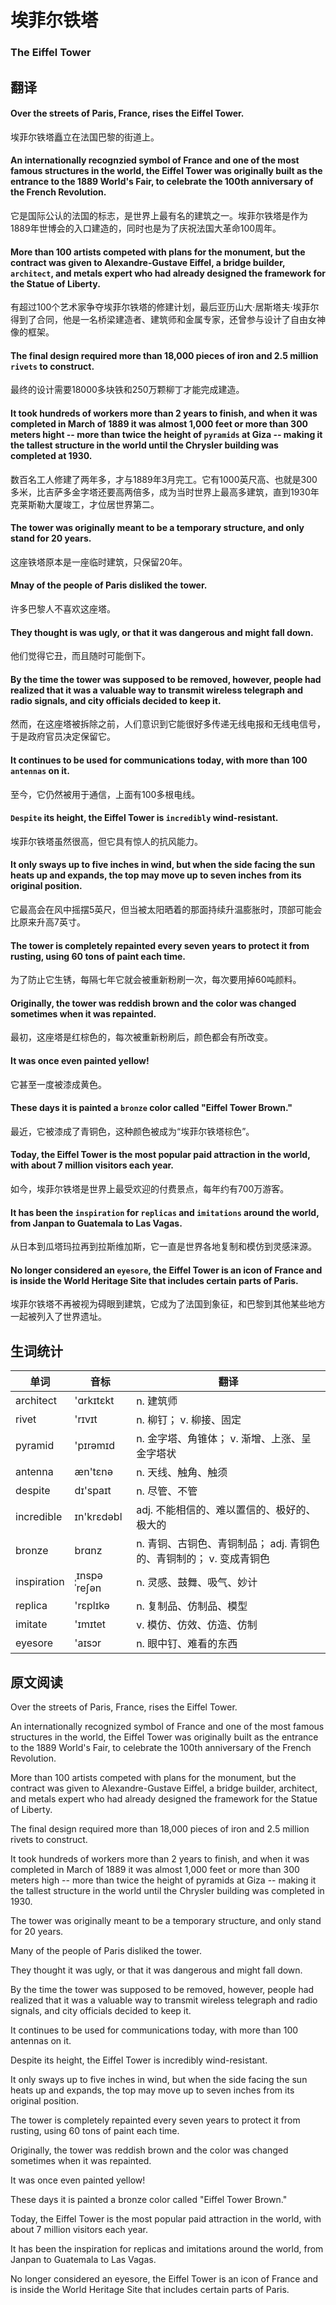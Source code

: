 # 埃菲尔铁塔
### The Eiffel Tower

## 翻译
#### Over the streets of Paris, France, rises the Eiffel Tower.
埃菲尔铁塔矗立在法国巴黎的街道上。
#### An internationally recognzied symbol of France and one of the most famous structures in the world, the Eiffel Tower was originally built as the entrance to the 1889 World's Fair, to celebrate the 100th anniversary of the French Revolution.
它是国际公认的法国的标志，是世界上最有名的建筑之一。埃菲尔铁塔是作为1889年世博会的入口建造的，同时也是为了庆祝法国大革命100周年。
#### More than 100 artists competed with plans for the monument, but the contract was given to Alexandre-Gustave Eiffel, a bridge builder, `architect`, and metals expert who had already designed the framework for the Statue of Liberty.
有超过100个艺术家争夺埃菲尔铁塔的修建计划，最后亚历山大·居斯塔夫·埃菲尔得到了合同，他是一名桥梁建造者、建筑师和金属专家，还曾参与设计了自由女神像的框架。
#### The final design required more than 18,000 pieces of iron and 2.5 million `rivets` to construct.
最终的设计需要18000多块铁和250万颗柳丁才能完成建造。
#### It took hundreds of workers more than 2 years to finish, and when it was completed in March of 1889 it was almost 1,000 feet or more than 300 meters hight -- more than twice the height of `pyramids` at Giza -- making it the tallest structure in the world until the Chrysler building was completed at 1930.
数百名工人修建了两年多，才与1889年3月完工。它有1000英尺高、也就是300多米，比吉萨多金字塔还要高两倍多，成为当时世界上最高多建筑，直到1930年克莱斯勒大厦竣工，才位居世界第二。
#### The tower was originally meant to be a temporary structure, and only stand for 20 years.
这座铁塔原本是一座临时建筑，只保留20年。
#### Mnay of the people of Paris disliked the tower.
许多巴黎人不喜欢这座塔。
#### They thought is was ugly, or that it was dangerous and might fall down.
他们觉得它丑，而且随时可能倒下。
#### By the time the tower was supposed to be removed, however, people had realized that it was a valuable way to transmit wireless telegraph and radio signals, and city officials decided to keep it.
然而，在这座塔被拆除之前，人们意识到它能很好多传递无线电报和无线电信号，于是政府官员决定保留它。
#### It continues to be used for communications today, with more than 100 `antennas` on it.
至今，它仍然被用于通信，上面有100多根电线。
#### `Despite` its height, the Eiffel Tower is `incredibly` wind-resistant.
埃菲尔铁塔虽然很高，但它具有惊人的抗风能力。
#### It only sways up to five inches in wind, but when the side facing the sun heats up and expands, the top may move up to seven inches from its original position.
它最高会在风中摇摆5英尺，但当被太阳晒着的那面持续升温膨胀时，顶部可能会比原来升高7英寸。
#### The tower is completely repainted every seven years to protect it from rusting, using 60 tons of paint each time.
为了防止它生锈，每隔七年它就会被重新粉刷一次，每次要用掉60吨颜料。
#### Originally, the tower was reddish brown and the color was changed sometimes when it was repainted.
最初，这座塔是红棕色的，每次被重新粉刷后，颜色都会有所改变。
#### It was once even painted yellow!
它甚至一度被漆成黄色。
#### These days it is painted a `bronze` color called "Eiffel Tower Brown."
最近，它被漆成了青铜色，这种颜色被成为“埃菲尔铁塔棕色”。
#### Today, the Eiffel Tower is the most popular paid attraction in the world, with about 7 million visitors each year.
如今，埃菲尔铁塔是世界上最受欢迎的付费景点，每年约有700万游客。
#### It has been the `inspiration` for `replicas` and `imitations` around the world, from Janpan to Guatemala to Las Vagas.
从日本到瓜塔玛拉再到拉斯维加斯，它一直是世界各地复制和模仿到灵感涞源。
#### No longer considered an `eyesore`, the Eiffel Tower is an icon of France and is inside the World Heritage Site that includes certain parts of Paris.
埃菲尔铁塔不再被视为碍眼到建筑，它成为了法国到象征，和巴黎到其他某些地方一起被列入了世界遗址。

## 生词统计
| 单词 | 音标 | 翻译 |
|-|-|-|
| architect | 'ɑrkɪtɛkt | n. 建筑师 |
| rivet | 'rɪvɪt | n. 柳钉； v. 柳接、固定 |
| pyramid | 'pɪrəmɪd | n. 金字塔、角锥体； v. 渐增、上涨、呈金字塔状 |
| antenna | æn'tɛnə | n. 天线、触角、触须 |
| despite | dɪ'spaɪt | n. 尽管、不管 |
| incredible | ɪn'krɛdəbl | adj. 不能相信的、难以置信的、极好的、极大的 |
| bronze | brɑnz | n. 青铜、古铜色、青铜制品； adj. 青铜色的、青铜制的； v. 变成青铜色 |
| inspiration | ˌɪnspəˈreʃən | n. 灵感、鼓舞、吸气、妙计 |
| replica | 'rɛplɪkə | n. 复制品、仿制品、模型 |
| imitate | 'ɪmɪtet | v. 模仿、仿效、仿造、仿制 |
| eyesore | 'aɪsɔr | n. 眼中钉、难看的东西 |

## 原文阅读
Over the streets of Paris, France, rises the Eiffel Tower.

An internationally recognized symbol of France and one of the most famous structures in the world, the Eiffel Tower was originally built as the entrance to the 1889 World's Fair, to celebrate the 100th anniversary of the French Revolution.

More than 100 artists competed with plans for the monument, but the contract was given to Alexandre-Gustave Eiffel, a bridge builder, architect, and metals expert who had already designed the framework for the Statue of Liberty.

The final design required more than 18,000 pieces of iron and 2.5 million rivets to construct.

It took hundreds of workers more than 2 years to finish, and when it was completed in March of 1889 it was almost 1,000 feet or more than 300 meters high -- more than twice the height of pyramids at Giza -- making it the tallest structure in the world until the Chrysler building was completed in 1930.

The tower was originally meant to be a temporary structure, and only stand for 20 years.

Many of the people of Paris disliked the tower.

They thought it was ugly, or that it was dangerous and might fall down.

By the time the tower was supposed to be removed, however, people had realized that it was a valuable way to transmit wireless telegraph and radio signals, and city officials decided to keep it.

It continues to be used for communications today, with more than 100 antennas on it.

Despite its height, the Eiffel Tower is incredibly wind-resistant.

It only sways up to five inches in wind, but when the side facing the sun heats up and expands, the top may move up to seven inches from its original position.

The tower is completely repainted every seven years to protect it from rusting, using 60 tons of paint each time.

Originally, the tower was reddish brown and the color was changed sometimes when it was repainted.

It was once even painted yellow!

These days it is painted a bronze color called "Eiffel Tower Brown."

Today, the Eiffel Tower is the most popular paid attraction in the world, with about 7 million visitors each year.

It has been the inspiration for replicas and imitations around the world, from Janpan to Guatemala to Las Vagas.

No longer considered an eyesore, the Eiffel Tower is an icon of France and is inside the World Heritage Site that includes certain parts of Paris.

<src-rtyAudio :src="'https://rtyresources2019.github.io/2019-June/The Eiffel Tower.mp3'"></src-rtyAudio>